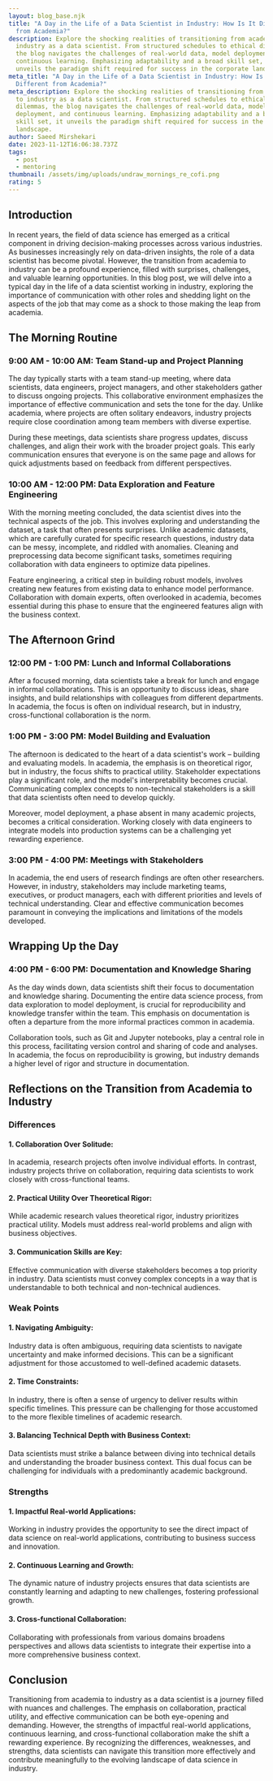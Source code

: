 ```yaml
---
layout: blog_base.njk
title: "A Day in the Life of a Data Scientist in Industry: How Is It Different
  from Academia?"
description: Explore the shocking realities of transitioning from academia to
  industry as a data scientist. From structured schedules to ethical dilemmas,
  the blog navigates the challenges of real-world data, model deployment, and
  continuous learning. Emphasizing adaptability and a broad skill set, it
  unveils the paradigm shift required for success in the corporate landscape.
meta_title: "A Day in the Life of a Data Scientist in Industry: How Is It
  Different from Academia?"
meta_description: Explore the shocking realities of transitioning from academia
  to industry as a data scientist. From structured schedules to ethical
  dilemmas, the blog navigates the challenges of real-world data, model
  deployment, and continuous learning. Emphasizing adaptability and a broad
  skill set, it unveils the paradigm shift required for success in the corporate
  landscape.
author: Saeed Mirshekari
date: 2023-11-12T16:06:38.737Z
tags:
  - post
  - mentoring
thumbnail: /assets/img/uploads/undraw_mornings_re_cofi.png
rating: 5
---
```


## Introduction

In recent years, the field of data science has emerged as a critical component in driving decision-making processes across various industries. As businesses increasingly rely on data-driven insights, the role of a data scientist has become pivotal. However, the transition from academia to industry can be a profound experience, filled with surprises, challenges, and valuable learning opportunities. In this blog post, we will delve into a typical day in the life of a data scientist working in industry, exploring the importance of communication with other roles and shedding light on the aspects of the job that may come as a shock to those making the leap from academia.

## The Morning Routine

### 9:00 AM - 10:00 AM: Team Stand-up and Project Planning

The day typically starts with a team stand-up meeting, where data scientists, data engineers, project managers, and other stakeholders gather to discuss ongoing projects. This collaborative environment emphasizes the importance of effective communication and sets the tone for the day. Unlike academia, where projects are often solitary endeavors, industry projects require close coordination among team members with diverse expertise.

During these meetings, data scientists share progress updates, discuss challenges, and align their work with the broader project goals. This early communication ensures that everyone is on the same page and allows for quick adjustments based on feedback from different perspectives.

### 10:00 AM - 12:00 PM: Data Exploration and Feature Engineering

With the morning meeting concluded, the data scientist dives into the technical aspects of the job. This involves exploring and understanding the dataset, a task that often presents surprises. Unlike academic datasets, which are carefully curated for specific research questions, industry data can be messy, incomplete, and riddled with anomalies. Cleaning and preprocessing data become significant tasks, sometimes requiring collaboration with data engineers to optimize data pipelines.

Feature engineering, a critical step in building robust models, involves creating new features from existing data to enhance model performance. Collaboration with domain experts, often overlooked in academia, becomes essential during this phase to ensure that the engineered features align with the business context.

## The Afternoon Grind

### 12:00 PM - 1:00 PM: Lunch and Informal Collaborations

After a focused morning, data scientists take a break for lunch and engage in informal collaborations. This is an opportunity to discuss ideas, share insights, and build relationships with colleagues from different departments. In academia, the focus is often on individual research, but in industry, cross-functional collaboration is the norm.

### 1:00 PM - 3:00 PM: Model Building and Evaluation

The afternoon is dedicated to the heart of a data scientist's work – building and evaluating models. In academia, the emphasis is on theoretical rigor, but in industry, the focus shifts to practical utility. Stakeholder expectations play a significant role, and the model's interpretability becomes crucial. Communicating complex concepts to non-technical stakeholders is a skill that data scientists often need to develop quickly.

Moreover, model deployment, a phase absent in many academic projects, becomes a critical consideration. Working closely with data engineers to integrate models into production systems can be a challenging yet rewarding experience.

### 3:00 PM - 4:00 PM: Meetings with Stakeholders

In academia, the end users of research findings are often other researchers. However, in industry, stakeholders may include marketing teams, executives, or product managers, each with different priorities and levels of technical understanding. Clear and effective communication becomes paramount in conveying the implications and limitations of the models developed.

## Wrapping Up the Day

### 4:00 PM - 6:00 PM: Documentation and Knowledge Sharing

As the day winds down, data scientists shift their focus to documentation and knowledge sharing. Documenting the entire data science process, from data exploration to model deployment, is crucial for reproducibility and knowledge transfer within the team. This emphasis on documentation is often a departure from the more informal practices common in academia.

Collaboration tools, such as Git and Jupyter notebooks, play a central role in this process, facilitating version control and sharing of code and analyses. In academia, the focus on reproducibility is growing, but industry demands a higher level of rigor and structure in documentation.

## Reflections on the Transition from Academia to Industry

### Differences

#### 1. **Collaboration Over Solitude:**
   In academia, research projects often involve individual efforts. In contrast, industry projects thrive on collaboration, requiring data scientists to work closely with cross-functional teams.

#### 2. **Practical Utility Over Theoretical Rigor:**
   While academic research values theoretical rigor, industry prioritizes practical utility. Models must address real-world problems and align with business objectives.

#### 3. **Communication Skills are Key:**
   Effective communication with diverse stakeholders becomes a top priority in industry. Data scientists must convey complex concepts in a way that is understandable to both technical and non-technical audiences.

### Weak Points

#### 1. **Navigating Ambiguity:**
   Industry data is often ambiguous, requiring data scientists to navigate uncertainty and make informed decisions. This can be a significant adjustment for those accustomed to well-defined academic datasets.

#### 2. **Time Constraints:**
   In industry, there is often a sense of urgency to deliver results within specific timelines. This pressure can be challenging for those accustomed to the more flexible timelines of academic research.

#### 3. **Balancing Technical Depth with Business Context:**
   Data scientists must strike a balance between diving into technical details and understanding the broader business context. This dual focus can be challenging for individuals with a predominantly academic background.

### Strengths

#### 1. **Impactful Real-world Applications:**
   Working in industry provides the opportunity to see the direct impact of data science on real-world applications, contributing to business success and innovation.

#### 2. **Continuous Learning and Growth:**
   The dynamic nature of industry projects ensures that data scientists are constantly learning and adapting to new challenges, fostering professional growth.

#### 3. **Cross-functional Collaboration:**
   Collaborating with professionals from various domains broadens perspectives and allows data scientists to integrate their expertise into a more comprehensive business context.

## Conclusion

Transitioning from academia to industry as a data scientist is a journey filled with nuances and challenges. The emphasis on collaboration, practical utility, and effective communication can be both eye-opening and demanding. However, the strengths of impactful real-world applications, continuous learning, and cross-functional collaboration make the shift a rewarding experience. By recognizing the differences, weaknesses, and strengths, data scientists can navigate this transition more effectively and contribute meaningfully to the evolving landscape of data science in industry.